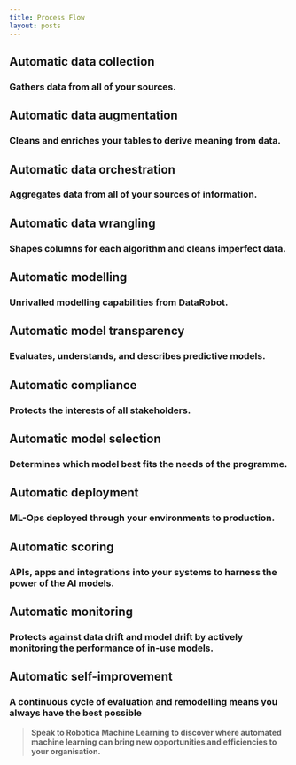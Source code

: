 ```yaml
---
title: Process Flow
layout: posts
---
```



## Automatic data collection
### Gathers data from all of your sources.


## Automatic data augmentation
### Cleans and enriches your tables to derive meaning from data.


## Automatic data orchestration
### Aggregates data from all of your sources of information.


## Automatic data wrangling
### Shapes columns for each algorithm and cleans imperfect data.


## Automatic modelling
### Unrivalled modelling capabilities from DataRobot.


## Automatic model transparency
### Evaluates, understands, and describes predictive models.


## Automatic compliance
### Protects the interests of all stakeholders.


## Automatic model selection
### Determines which model best fits the needs of the programme.


## Automatic deployment
### ML-Ops deployed through your environments to production.


## Automatic scoring
### APIs, apps and integrations into your systems to harness the power of the AI models.


## Automatic monitoring
### Protects against data drift and model drift by actively monitoring the performance of in-use models.


## Automatic self-improvement
### A continuous cycle of evaluation and remodelling means you always have the best possible


>**Speak to Robotica Machine Learning to discover where automated machine learning can bring new opportunities and efficiencies to your organisation.**
